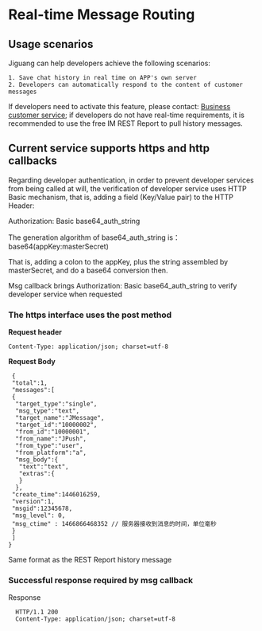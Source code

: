 # Real-time Message Routing

## Usage scenarios

Jiguang can help developers achieve the following scenarios:

    1. Save chat history in real time on APP's own server
    2. Developers can automatically respond to the content of customer messages

If developers need to activate this feature, please contact: [Business customer service](https://www.jiguang.cn/accounts/business/form); if developers do not have real-time requirements, it is recommended to use the free IM REST Report to pull history messages.

## Current service supports https and http callbacks

Regarding developer authentication, in order to prevent developer services from being called at will, the verification of developer service uses HTTP Basic mechanism, that is, adding a field (Key/Value pair) to the HTTP Header:

Authorization: Basic base64_auth_string

The generation algorithm of base64_auth_string is：base64(appKey:masterSecret)

That is, adding a colon to the appKey, plus the string assembled by masterSecret, and do a base64 conversion then.

Msg callback brings Authorization: Basic base64_auth_string to verify developer service when requested

### The https interface uses the post method

**Request header**

```
Content-Type: application/json; charset=utf-8
```

**Request Body**
```
 {
 "total":1,
 "messages":[
 {
  "target_type":"single",
  "msg_type":"text",
  "target_name":"JMessage",
  "target_id":"10000002",
  "from_id":"10000001",
  "from_name":"JPush",
  "from_type":"user",
  "from_platform":"a",
  "msg_body":{
   "text":"text",
   "extras":{
   }
  },
 "create_time":1446016259,
 "version":1,
 "msgid":12345678,
 "msg_level": 0,
 "msg_ctime" : 1466866468352 // 服务器接收到消息的时间，单位毫秒
 }
 ]
}
```

Same format as the REST Report history message

### Successful response required by msg callback

Response

```
  HTTP/1.1 200
  Content-Type: application/json; charset=utf-8
```

